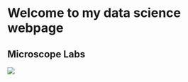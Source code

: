 # Welcome to my data science webpage

## Microscope Labs

<img src="https://cdn.the-scientist.com/assets/articleNo/65746/aImg/31564/artificial-intelligence-image-data-learning-m.png">
